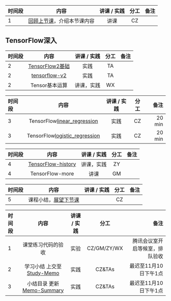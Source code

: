 |时间段 |  内容    | 讲课 / 实践     |  分工  |  备注       |
| :----- |  :--------:  |   :---------:    |    :-----:    | -----: |
|   1  |  [回顾上节课](../WW8/WW8-Plan.md)，介绍本节课内容     |  讲课    |     CZ     |      |

## TensorFlow深入

| 时间段 |       内容         | 讲课 / 实践 | 分工  | 备注 |
| :----- | :------------: | :---------: | :-----: | -----: |
|    2   | [TensorFlow2基础](TensorFlow2-basic.cmd)  |    实践     |  TA   |      |
|    2   | [tensorflow-v2](../../../Computing/TensorFlow2)    |    实践     |  TA   |      |
|    2   | Tensor基本运算  |  讲课，实践    |    WX    |         |

| 时间段 |       内容         | 讲课 / 实践 | 分工  | 备注 |
| :----- | :------------: | :---------: | :-----: | -----: |
|    3   | TensorFlow[linear_regression](../../../Computing/TensorFlow2/learnTensorFlow2/notebooks/2_BasicModels/linear_regression.ipynb) |   实践   |  CZ   |  20 min   | 
|    3   | TensorFlow[logistic_regression](../../../Computing/TensorFlow2/learnTensorFlow2/notebooks/2_BasicModels/logistic_regression.ipynb) |   实践  |  CZ   |  20 min   |


| 时间段 |                             内容                             | 讲课 / 实践 | 分工  | 备注 |
| :----- | :------------: | :---------: | :-----: | -----: |
|    4   | [TensorFlow-history](../../../Readings/MI/tensorflow-history)   |  讲课，实践    |    ZY    |         |
|    4   | TensorFlow-more |  讲课   |  GM  |    |


|时间段  |  内容    | 讲课 / 实践  |  分工  |  备注       |
| :---  |  :------:  | :----:  |    :----:    | ---: |
|   5  |  课程小结，[展望下节课](../../Part2/WW10/WW10-Plan.md)       |     |  CZ |   |


|时间段     |  内容    | 讲课 / 实践     |  分工  | 备注       |
| :---      |   :----:    |   :----:    |    :----:    |       ---: |
|   1      | 课堂练习代码的验收     |  实验   |     CZ/GM/ZY/WX     |    腾讯会议室开启等候室，排队验收     |
|   2      | 学习小结 上交至[Study-Memo](../../../Memos/Study-Memo)    |  实践    |     CZ&TAs     |   最迟至11月10日下午1点      |
|   3      | 小结目录 更新 [Memo-Summary](../../../Memos/Memo-Summary)  |  实践    |     CZ&TAs     |   最迟至11月10日下午1点      |

